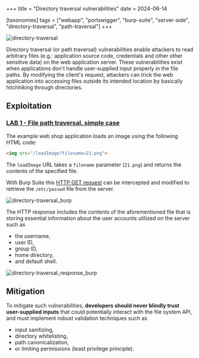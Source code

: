 +++
title = "Directory traversal vulnerabilities"
date = 2024-06-14

[taxonomies]
tags = ["webapp", "portswigger", "burp-suite", "server-side", "directory-traversal", "path-traversal"]
+++


![directory-traversal](/pictures/articles/directory-traversal/directory-traversal.svg)


Directory traversal (or path traversal) vulnerabilities enable attackers to read
arbitrary files (e.g.: application source code, credentials and other  other
sensitive data) on the web application server. These vulnerabilities exist when
applications don't handle user-supplied input properly in the file paths. By
modifying the client's request, attackers can trick the web application into
accessing files outside its intended location by basically hitchhiking through
directories.


<!-- more -->


## Exploitation

### [LAB 1 - File path traversal, simple case](https://portswigger.net/web-security/learning-paths/server-side-vulnerabilities-apprentice/path-traversal-apprentice/file-path-traversal/lab-simple)

The example web shop application loads an image using the following HTML code:
```html
<img src="/loadImage?filename=21.png">
```

The `loadImage` URL takes a `filename` parameter (`21.png`) and returns the
contents of the specified file.

With Burp Suite this [HTTP GET request](https://developer.mozilla.org/en-US/docs/Web/HTTP/Methods/GET)
can be intercepted and modified to retrieve the `/etc/passwd` file from the
server.

![directory-traversal_burp](/pictures/articles/directory-traversal/directory-traversal_request.png)

The HTTP response includes the contents of the aforementioned file that is
storing essential information about the user accounts utilized on the server
such as
- the username,
- user ID,
- group ID,
- home directory,
- and default shell.

![directory-traversal_response_burp](/pictures/articles/directory-traversal/directory-traversal_response.png)

## Mitigation

To mitigate such vulnerabilities, **developers should never blindly trust
user-supplied inputs** that could potentially interact with the file system API,
and must implement robust validation techniques such as
- input sanitizing,
- directory whitelisting,
- path canonicalization,
- or limiting permissions (least privilege principle).
